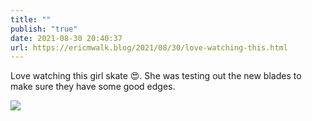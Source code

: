 ```yaml
---
title: ""
publish: "true"
date: 2021-08-30 20:40:37
url: https://ericmwalk.blog/2021/08/30/love-watching-this.html
---
```


Love watching this girl skate 😍. She was testing out the new blades to make sure they have some good edges.

![](https://ericmwalk.blog/uploads/2021/b9e8630848.jpg)